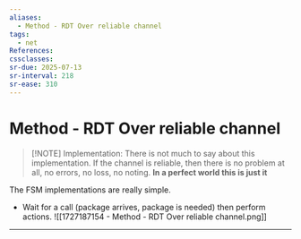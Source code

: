 ```yaml
---
aliases:
  - Method - RDT Over reliable channel
tags:
  - net
References: 
cssclasses: 
sr-due: 2025-07-13
sr-interval: 218
sr-ease: 310
---
```

# Method - RDT Over reliable channel

> [!NOTE] Implementation:
>  There is not much to say about this implementation. If the channel is reliable, then there is no problem at all, no errors, no loss, no noting. 
>  **In a perfect world this is just it** 

The FSM implementations are really simple. 
+ Wait for a call (package arrives, package is needed) then perform actions.
![[1727187154 - Method - RDT Over reliable channel.png]]
***
